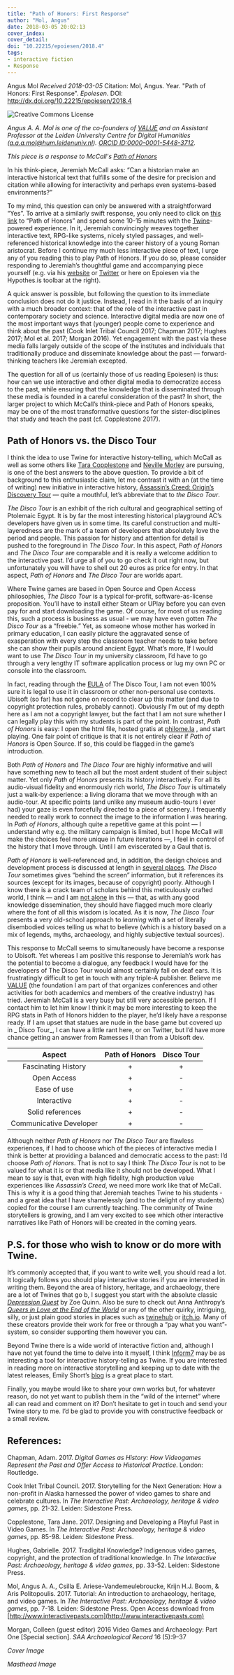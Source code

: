 ```yaml
---
title: "Path of Honors: First Response"
author: "Mol, Angus"
date: 2018-03-05 20:02:13
cover_index:
cover_detail:
doi: "10.22215/epoiesen/2018.4"
tags:
- interactive fiction
- Response
---
```


Angus Mol
_Received 2018-03-05_
Citation: Mol, Angus. Year. "Path of Honors: First Response". _Epoiesen_. DOI: http://dx.doi.org/10.22215/epoiesen/2018.4

<a rel="license" href="http://creativecommons.org/licenses/by-nc-sa/3.0/"><img alt="Creative Commons License" style="border-width:0" src="https://i.creativecommons.org/l/by-nc-sa/3.0/88x31.png" align="left" /></a><br />

_Angus A. A. Mol is one of the co-founders of [VALUE](http://www.valueproject.nl/) and an Assistant Professor at the Leiden University Centre for Digital Humanities (a.a.a.mol@hum.leidenuniv.nl).
[ORCID ID:0000-0001-5448-3712](http://orcid.org/0000-0001-5448-3712)._

_This piece is a response to McCall's [Path of Honors](/2018/01/21/path-of-honors/)_

In his think-piece, Jeremiah McCall asks: “Can a historian make an interactive historical text that fulfills some of the desire for precision and citation while allowing for interactivity and perhaps even systems-based environments?”

To my mind, this question can only be answered with a straightforward “Yes”. To arrive at a similarly swift response, you only need to click on [this link](http://www.philome.la/gamingthepast/path-of-honors-1-12-18/play) to “Path of Honors” and spend some 10-15 minutes with the [Twine](http://twinery.org/)-powered experience. In it, Jeremiah convincingly weaves together interactive text, RPG-like systems, nicely styled passages, and well- referenced historical knowledge into the career history of a young Roman aristocrat. Before I continue my much less interactive piece of text, I urge any of you reading this to play Path of Honors. If you do so, please consider responding to Jeremiah’s thoughtful game and accompanying piece yourself (e.g. via his [website](https://gamingthepast.net/) or [Twitter](https://twitter.com/@gamingthepast/) or here on Epoiesen via the Hypothes.is toolbar at the right).

A quick answer is possible, but following the question to its immediate conclusion does not do it justice. Instead, I read in it the basis of an inquiry with a much broader context: that of the role of the interactive past in contemporary society and science. Interactive digital media are now one of the most important ways that (younger) people come to experience and think about the past (Cook Inlet Tribal Council 2017; Chapman 2017; Hughes 2017; Mol et al. 2017; Morgan 2016). Yet engagement with the past via these media falls largely outside of the scope of the institutes and individuals that traditionally produce and disseminate knowledge about the past — forward-thinking teachers like Jeremiah excepted.

The question for all of us (certainly those of us reading Epoiesen) is thus: how can we use interactive and other digital media to democratize access to the past, while ensuring that the knowledge that is disseminated through these media is founded in a careful consideration of the past? In short, the larger project to which McCall’s think-piece and Path of Honors speaks, may be one of the most transformative questions for the sister-disciplines that study and teach the past (cf. Copplestone 2017).

## Path of Honors vs. the Disco Tour
I think the idea to use Twine for interactive history-telling, which McCall as well as some others like [Tara Copplestone](http://taracopplestone.co.uk/buriedindex.html) and [Neville Morley](http://www.philome.la/NevilleMorley/might-and-right-the-athenian-version) are pursuing, is one of the best answers to the above question. To provide a bit of background to this enthusiastic claim, let me contrast it with an (at the time of writing) new initiative in interactive history, [Assassin’s Creed: Origin’s Discovery Tour](https://assassinscreed.ubisoft.com/game/en-gb/news/detail.aspx?c=tcm:154-319359-16&ct=tcm:154-76770-32) — quite a mouthful, let’s abbreviate that to _the Disco Tour_.

_The Disco Tour_ is an exhibit of the rich cultural and geographical setting of Ptolemaic Egypt. It is by far the most interesting historical playground AC’s developers have given us in some time. Its careful construction and multi-layeredness are the mark of a team of developers that absolutely love the period and people. This passion for history and attention for detail is pushed to the foreground in _The Disco Tour_. In this aspect, _Path of Honors_ and _The Disco Tour_ are comparable and it is really a welcome addition to the interactive past. I’d urge all of you to go check it out right now, but unfortunately you will have to shell out 20 euros as price for entry. In that aspect, _Path of Honors_ and _The Disco Tour_ are worlds apart.

Where Twine games are based in Open Source and Open Access philosophies, _The Disco Tour_ is a typical for-profit, software-as-license proposition. You’ll have to install either Steam or UPlay before you can even pay for and start downloading the game. Of course, for most of us reading this, such a process is business as usual - we may have even gotten _The Disco Tour_ as a “freebie.” Yet, as someone whose mother has worked in primary education, I can easily picture the aggravated sense of exasperation with every step the classroom teacher needs to take before she can show their pupils around ancient Egypt. What’s more, If I would want to use _The Disco Tour_ in my university classroom, I’d have to go through a very lengthy IT software application process or lug my own PC or console into the classroom.

In fact, reading through the [EULA](http://store.steampowered.com//eula/775430_eula_0) of The Disco Tour, I am not even 100% sure it is legal to use it in classroom or other non-personal use contexts. Ubisoft (so far) has not gone on record to clear up this matter (and due to copyright protection rules, probably cannot). Obviously I’m out of my depth here as I am not a copyright lawyer, but the fact that I am not sure whether I can legally play this with my students is part of the point. In contrast, _Path of Honors_ is easy: I open the html file, hosted gratis at [philome.la](http://philome.la) , and start playing. One fair point of critique is that it is not entirely clear if _Path of Honors_ is Open Source. If so, this could be flagged in the game’s introduction.

Both _Path of Honors_ and _The Disco Tour_ are highly informative and will have something new to teach all but the most ardent student of their subject matter. Yet only _Path of Honors_ presents its history interactively. For all its audio-visual fidelity and enormously rich world, _The Disco Tour_ is ultimately just a walk-by experience: a living diorama that we move through with an audio-tour. At specific points (and unlike any museum audio-tours I ever had) your gaze is even forcefully directed to a piece of scenery. I frequently needed to really work to connect the image to the information I was hearing. In _Path of Honors_, although quite a repetitive game at this point — I understand why e.g. the military campaign is limited, but I hope McCall will make the choices feel more unique in future iterations —, I feel in control of the history that I move through. Until I am eviscerated by a Gaul that is.

_Path of Honors_ is well-referenced and, in addition, the design choices and development process is discussed at length in [several places](https://gamingthepast.net/?s=path+of+honors). _The Disco Tour_ sometimes gives “behind the screen” information, but it references its sources (except for its images, because of copyright) poorly. Although I know there is a crack team of scholars behind this meticulously crafted world, I think — and I am [not alone](https://www.rockpapershotgun.com/2018/02/22/assassins-creed-origins-discovery-tour-review/) in this — that, as with any good knowledge dissemination, they should have flagged much more clearly where the font of all this wisdom is located. As it is now, _The Disco Tour_ presents a very old-school approach to _learning_ with a set of literally disembodied voices telling us what to believe (which is a history based on a mix of legends, myths, archaeology, and highly subjective textual sources).

This response to McCall seems to simultaneously have become a response to Ubisoft. Yet whereas I am positive this response to Jeremiah’s work has the potential to become a dialogue, any feedback I would have for the developers of The Disco Tour would almost certainly fall on deaf ears. It is frustratingly difficult to get in touch with any triple-A publisher. Believe me [VALUE](http://www.value-foundation.org) (the foundation I am part of that organizes conferences and other activities for both academics and members of the creative industry) has tried. Jeremiah McCall is a very busy but still very accessible person. If I contact him to let him know I think it may be more interesting to keep the RPG stats in Path of Honors hidden to the player, he’d likely have a response ready. If I am upset that statues are nude in the base game but covered up in _ Disco Tour_, I can have a little rant here, or on Twitter, but I’d have more chance getting an answer from Ramesses II than from a Ubisoft dev.

**Aspect**|**Path of Honors**|**Disco Tour**
:-----:|:-----:|:-----:
Fascinating History|+|+
Open Access|+|-
Ease of use|+|-
Interactive|+|-
Solid references|+|-
Communicative Developer|+|-

Although neither _Path of Honors_ nor _The Disco Tour_ are flawless experiences, if I had to choose which of the pieces of interactive media I think is better at providing a balanced and democratic access to the past: I’d choose _Path of Honors_. That is not to say I think _The Disco Tour_ is not to be valued for what it is or that media like it should not be developed. What I mean to say is that, even with high fidelity, high production value experiences like _Assassin’s Creed_, we need more work like that of McCall. This is why it is a good thing that Jeremiah teaches Twine to his students - and a great idea that I have shamelessly (and to the delight of my students) copied for the course I am currently teaching. The community of Twine storytellers is growing, and I am very excited to see which other interactive narratives like Path of Honors will be created in the coming years.

## P.S. for those who wish to know or do more with Twine.
It’s commonly accepted that, if you want to write well, you should read a lot. It logically follows you should play interactive stories if you are interested in writing them. Beyond the area of history, heritage, and archaeology, there are a lot of Twines that go b, I suggest you start with the absolute classic [_Depression Quest_](http://www.depressionquest.com/) by Zoe Quinn. Also be sure to check out Anna Anthropy’s [_Queers in Love at the End of the World_](http://auntiepixelante.com/endoftheworld/) or any of the other quirky, intriguing, silly, or just plain good stories in places such as [twinehub](http://twinehub.weebly.com/) or [itch.io](https://itch.io/games/tag-twine). Many of these creators provide their work for free or through a “pay what you want”-system, so consider supporting them however you can.

Beyond Twine there is a wide world of interactive fiction and, although I have not yet found the time to delve into it myself, I think [Inform7](http://inform7.com/) may be as interesting a tool for interactive history-telling as Twine. If you are interested in reading more on interactive storytelling and keeping up to date with the latest releases, Emily Short’s [blog](https://emshort.blog/) is a great place to start.

Finally, you maybe would like to share your own works but, for whatever reason, do not yet want to publish them in the “wild of the internet” where all can read and comment on it? Don’t hesitate to get in touch and send your Twine story to me. I’d be glad to provide you with constructive feedback or a small review.


## References:
Chapman, Adam. 2017. _Digital Games as History: How Videogames Represent the Past and Offer Access to Historical Practice_. London: Routledge.

Cook Inlet Tribal Council. 2017. Storytelling for the Next Generation: How a non-profit in Alaska harnessed the power of video games to share and celebrate cultures. In _The Interactive Past: Archaeology, heritage & video games_, pp. 21-32. Leiden: Sidestone Press.

Copplestone, Tara Jane. 2017. Designing and Developing a Playful Past in Video Games. In _The Interactive Past: Archaeology, heritage & video games_, pp. 85-98. Leiden: Sidestone Press.

Hughes, Gabrielle. 2017. Tradigital Knowledge? Indigenous video games, copyright, and the protection of traditional knowledge. In _The Interactive Past: Archaeology, heritage & video games_, pp. 33-52. Leiden: Sidestone Press.

Mol, Angus A. A., Csilla E. Ariese-Vandemeulebroucke, Krijn H.J.  Boom, & Aris Politopoulis. 2017. Tutorial: An introduction to archaeology, heritage, and video games. In _The Interactive Past: Archaeology, heritage & video games_, pp. 7-18. Leiden: Sidestone Press. Open Access download from [http://www.interactivepasts.com](http://www.interactivepasts.com)

Morgan, Colleen (guest editor) 2016 Video Games and Archaeology: Part One [Special section]. _SAA Archaeological Record_ 16 (5):9–37


_Cover Image_

_Masthead Image_
